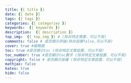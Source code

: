 ```yaml
---
title: {{ title }}
date: {{ date }}
tags: {{ tags }}
categories: {{ categories }}
keywords:  {{ keywords }}
description:  {{ description }}
top_img:  {{ top_img }} # (除非特定需要，可以不寫)
comments: false # 是否顯示評論(除非設置false,可以不寫)
cover: true #縮略圖
toc: true #是否顯示toc (除非特定文章設置，可以不寫)
toc_number: true #是否顯示toc數字 (除非特定文章設置，可以不寫)
copyright: false # 是否顯示版權 (除非特定文章設置，可以不寫)
mathjax: false
katex: true
hide: false
---
```

